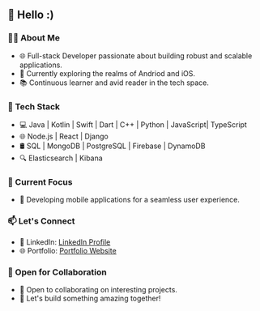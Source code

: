 ## 👋 Hello :)

### 👨‍💻 About Me
- 🌐 Full-stack Developer passionate about building robust and scalable applications.
- 🚀 Currently exploring the realms of Andriod and iOS.
- 📚 Continuous learner and avid reader in the tech space.

### 🔧 Tech Stack
- 💻 Java | Kotlin | Swift | Dart | C++ | Python | JavaScript| TypeScript
- 🌐 Node.js | React | Django
- 🛢️ SQL | MongoDB | PostgreSQL | Firebase | DynamoDB
- 🔍 Elasticsearch | Kibana

### 🌱 Current Focus
- 📱 Developing mobile applications for a seamless user experience.

### 📫 Let's Connect
- 💼 LinkedIn: [LinkedIn Profile](https://www.linkedin.com/in/aashaypawar/)
- 🌐 Portfolio: [Portfolio Website](https://aashaypawar.github.io)

### 🤝 Open for Collaboration
- 💬 Open to collaborating on interesting projects.
- 🚀 Let's build something amazing together!

